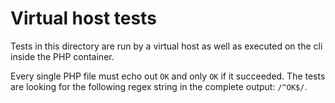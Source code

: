 # Virtual host tests

Tests in this directory are run by a virtual host as well as executed on the cli inside the
PHP container.

Every single PHP file must echo out `OK` and only `OK` if it succeeded.
The tests are looking for the following regex string in the complete output: `/^OK$/`.
